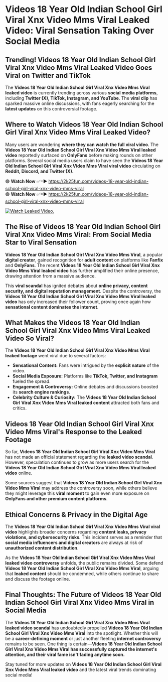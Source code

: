 # Videos 18 Year Old Indian School Girl Viral Xnx Video Mms Viral Leaked Video: Viral Sensation Taking Over Social Media

## **Trending! Videos 18 Year Old Indian School Girl Viral Xnx Video Mms Viral Leaked Video Goes Viral on Twitter and TikTok**
The **Videos 18 Year Old Indian School Girl Viral Xnx Video Mms Viral leaked video** is currently trending across various **social media platforms**, including **Twitter (X), TikTok, Instagram, and YouTube**. The **viral clip** has sparked massive online discussions, with fans eagerly searching for the **latest updates** on this controversial footage.

## **Where to Watch Videos 18 Year Old Indian School Girl Viral Xnx Video Mms Viral Leaked Video?**
Many users are wondering **where they can watch the full viral video**. The **Videos 18 Year Old Indian School Girl Viral Xnx Video Mms Viral leaked video** reportedly surfaced on **OnlyFans** before making rounds on other platforms. Several social media users claim to have seen the **Videos 18 Year Old Indian School Girl Viral Xnx Video Mms Viral viral video** circulating on **Reddit, Discord, and Twitter (X).**

🟢 **Watch Now** ✅=► https://2k25fun.com/videos-18-year-old-indian-school-girl-viral-xnx-video-mms-viral  
🟢 **Watch Now** ✅=► https://2k25fun.com/videos-18-year-old-indian-school-girl-viral-xnx-video-mms-viral  

[![Watch Leaked Video.](https://miro.medium.com/v2/resize:fit:828/format:webp/1*cilzJN44JGOrTw9NJCrNHA.gif "Watch Leaked Video")](https://2k25fun.com/videos-18-year-old-indian-school-girl-viral-xnx-video-mms-viral)

## **The Rise of Videos 18 Year Old Indian School Girl Viral Xnx Video Mms Viral: From Social Media Star to Viral Sensation**
**Videos 18 Year Old Indian School Girl Viral Xnx Video Mms Viral**, a popular **digital creator**, gained recognition for **adult content** on platforms like **Fanfix** and **OnlyFans**. The recent **Videos 18 Year Old Indian School Girl Viral Xnx Video Mms Viral leaked video** has further amplified their online presence, drawing attention from a massive audience.

This **viral scandal** has ignited debates about **online privacy, content security, and digital reputation management**. Despite the controversy, the **Videos 18 Year Old Indian School Girl Viral Xnx Video Mms Viral leaked video** has only increased their follower count, proving once again how **sensational content dominates the internet**.

## **What Makes the Videos 18 Year Old Indian School Girl Viral Xnx Video Mms Viral Leaked Video So Viral?**
The **Videos 18 Year Old Indian School Girl Viral Xnx Video Mms Viral leaked footage** went viral due to several factors:
- **Sensational Content:** Fans were intrigued by the **explicit nature** of the video.
- **Social Media Exposure:** Platforms like **TikTok, Twitter, and Instagram** fueled the spread.
- **Engagement & Controversy:** Online debates and discussions boosted its **search engine rankings**.
- **Celebrity Culture & Curiosity:** The **Videos 18 Year Old Indian School Girl Viral Xnx Video Mms Viral leaked content** attracted both fans and critics.

## **Videos 18 Year Old Indian School Girl Viral Xnx Video Mms Viral's Response to the Leaked Footage**
So far, **Videos 18 Year Old Indian School Girl Viral Xnx Video Mms Viral** has not made an official statement regarding the **leaked video scandal**. However, speculation continues to grow as more users search for the **Videos 18 Year Old Indian School Girl Viral Xnx Video Mms Viral leaked video** online.

Some sources suggest that **Videos 18 Year Old Indian School Girl Viral Xnx Video Mms Viral** may address the controversy soon, while others believe they might leverage this **viral moment** to gain even more exposure on **OnlyFans and other premium content platforms**.

## **Ethical Concerns & Privacy in the Digital Age**
The **Videos 18 Year Old Indian School Girl Viral Xnx Video Mms Viral viral video** highlights broader concerns regarding **content leaks, privacy violations, and cybersecurity risks**. This incident serves as a reminder that **social media influencers and digital creators** are always at risk of **unauthorized content distribution**.

As the **Videos 18 Year Old Indian School Girl Viral Xnx Video Mms Viral leaked video controversy** unfolds, the public remains divided. Some defend **Videos 18 Year Old Indian School Girl Viral Xnx Video Mms Viral**, arguing that **leaked content** should be condemned, while others continue to share and discuss the footage online.

## **Final Thoughts: The Future of Videos 18 Year Old Indian School Girl Viral Xnx Video Mms Viral in Social Media**
The **Videos 18 Year Old Indian School Girl Viral Xnx Video Mms Viral leaked video scandal** has undoubtedly propelled **Videos 18 Year Old Indian School Girl Viral Xnx Video Mms Viral** into the spotlight. Whether this will be a **career-defining moment** or just another fleeting **internet controversy** remains to be seen. One thing is certain—**Videos 18 Year Old Indian School Girl Viral Xnx Video Mms Viral has successfully captured the internet's attention, and their viral fame isn't fading anytime soon.**

Stay tuned for more updates on **Videos 18 Year Old Indian School Girl Viral Xnx Video Mms Viral leaked video** and the latest viral trends dominating social media!